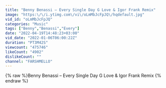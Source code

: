 ```yaml
---
title: "Benny Benassi – Every Single Day G Love & Igor Frank Remix"
image: "https:\/\/i.ytimg.com\/vi\/oLmMbJcFpJQ\/hqdefault.jpg"
vid_id: "oLmMbJcFpJQ"
categories: "Music"
tags: ["Benny","Benassi","Every"]
date: "2022-04-19T14:48:23+03:00"
vid_date: "2022-01-06T06:00:22Z"
duration: "PT3M42S"
viewcount: "475746"
likeCount: "4902"
dislikeCount: ""
channel: "FARSHMELLO"
---
```

{% raw %}Benny Benassi – Every Single Day G Love & Igor Frank Remix {% endraw %}
